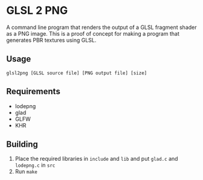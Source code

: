 GLSL 2 PNG
==========

A command line program that renders the output of a GLSL fragment shader as a PNG image. This is a proof of concept for making a program that generates PBR textures using GLSL.

Usage
----------

	glsl2png [GLSL source file] [PNG output file] [size]

Requirements
----------

* lodepng
* glad
* GLFW
* KHR

Building
----------

1. Place the required libraries in `include` and `lib` and put `glad.c` and `lodepng.c` in `src`
2. Run `make`

